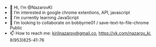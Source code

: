 - 👋 Hi, I’m @NazarovKI
- 👀 I’m interested in google chrome extentions, API, javascript
- 🌱 I’m currently learning JavaScript
- 💞️ I’m looking to collaborate on bobbyrne01 / save-text-to-file-chrome Public
- 📫 How to reach me: kirilnazarov@gmail.co, https://vk.com/nazarov_ki, 8(953)825-41-76

<!---
NazarovKI/NazarovKI is a ✨ special ✨ repository because its `README.md` (this file) appears on your GitHub profile.
You can click the Preview link to take a look at your changes.
--->
